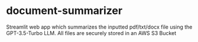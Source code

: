 # document-summarizer
Streamlit web app which summarizes the inputted pdf/txt/docx file using the GPT-3.5-Turbo LLM. All files are securely stored in an AWS S3 Bucket
